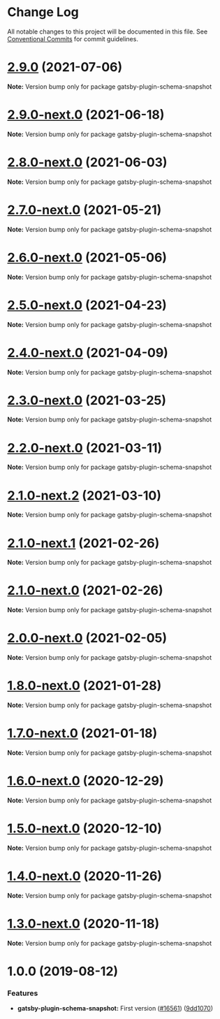 # Change Log

All notable changes to this project will be documented in this file.
See [Conventional Commits](https://conventionalcommits.org) for commit guidelines.

# [2.9.0](https://github.com/gatsbyjs/gatsby/compare/gatsby-plugin-schema-snapshot@2.9.0-next.0...gatsby-plugin-schema-snapshot@2.9.0) (2021-07-06)

**Note:** Version bump only for package gatsby-plugin-schema-snapshot

# [2.9.0-next.0](https://github.com/gatsbyjs/gatsby/compare/gatsby-plugin-schema-snapshot@2.8.0-next.0...gatsby-plugin-schema-snapshot@2.9.0-next.0) (2021-06-18)

**Note:** Version bump only for package gatsby-plugin-schema-snapshot

# [2.8.0-next.0](https://github.com/gatsbyjs/gatsby/compare/gatsby-plugin-schema-snapshot@2.7.0-next.0...gatsby-plugin-schema-snapshot@2.8.0-next.0) (2021-06-03)

**Note:** Version bump only for package gatsby-plugin-schema-snapshot

# [2.7.0-next.0](https://github.com/gatsbyjs/gatsby/compare/gatsby-plugin-schema-snapshot@2.6.0-next.0...gatsby-plugin-schema-snapshot@2.7.0-next.0) (2021-05-21)

**Note:** Version bump only for package gatsby-plugin-schema-snapshot

# [2.6.0-next.0](https://github.com/gatsbyjs/gatsby/compare/gatsby-plugin-schema-snapshot@2.5.0-next.0...gatsby-plugin-schema-snapshot@2.6.0-next.0) (2021-05-06)

**Note:** Version bump only for package gatsby-plugin-schema-snapshot

# [2.5.0-next.0](https://github.com/gatsbyjs/gatsby/compare/gatsby-plugin-schema-snapshot@2.4.0-next.0...gatsby-plugin-schema-snapshot@2.5.0-next.0) (2021-04-23)

**Note:** Version bump only for package gatsby-plugin-schema-snapshot

# [2.4.0-next.0](https://github.com/gatsbyjs/gatsby/compare/gatsby-plugin-schema-snapshot@2.3.0-next.0...gatsby-plugin-schema-snapshot@2.4.0-next.0) (2021-04-09)

**Note:** Version bump only for package gatsby-plugin-schema-snapshot

# [2.3.0-next.0](https://github.com/gatsbyjs/gatsby/compare/gatsby-plugin-schema-snapshot@2.2.0-next.0...gatsby-plugin-schema-snapshot@2.3.0-next.0) (2021-03-25)

**Note:** Version bump only for package gatsby-plugin-schema-snapshot

# [2.2.0-next.0](https://github.com/gatsbyjs/gatsby/compare/gatsby-plugin-schema-snapshot@2.1.0-next.2...gatsby-plugin-schema-snapshot@2.2.0-next.0) (2021-03-11)

**Note:** Version bump only for package gatsby-plugin-schema-snapshot

# [2.1.0-next.2](https://github.com/gatsbyjs/gatsby/compare/gatsby-plugin-schema-snapshot@2.1.0-next.1...gatsby-plugin-schema-snapshot@2.1.0-next.2) (2021-03-10)

**Note:** Version bump only for package gatsby-plugin-schema-snapshot

# [2.1.0-next.1](https://github.com/gatsbyjs/gatsby/compare/gatsby-plugin-schema-snapshot@2.1.0-next.0...gatsby-plugin-schema-snapshot@2.1.0-next.1) (2021-02-26)

**Note:** Version bump only for package gatsby-plugin-schema-snapshot

# [2.1.0-next.0](https://github.com/gatsbyjs/gatsby/compare/gatsby-plugin-schema-snapshot@2.0.0-next.0...gatsby-plugin-schema-snapshot@2.1.0-next.0) (2021-02-26)

**Note:** Version bump only for package gatsby-plugin-schema-snapshot

# [2.0.0-next.0](https://github.com/gatsbyjs/gatsby/compare/gatsby-plugin-schema-snapshot@1.8.0-next.0...gatsby-plugin-schema-snapshot@2.0.0-next.0) (2021-02-05)

**Note:** Version bump only for package gatsby-plugin-schema-snapshot

# [1.8.0-next.0](https://github.com/gatsbyjs/gatsby/compare/gatsby-plugin-schema-snapshot@1.7.0-next.0...gatsby-plugin-schema-snapshot@1.8.0-next.0) (2021-01-28)

**Note:** Version bump only for package gatsby-plugin-schema-snapshot

# [1.7.0-next.0](https://github.com/gatsbyjs/gatsby/compare/gatsby-plugin-schema-snapshot@1.6.0-next.0...gatsby-plugin-schema-snapshot@1.7.0-next.0) (2021-01-18)

**Note:** Version bump only for package gatsby-plugin-schema-snapshot

# [1.6.0-next.0](https://github.com/gatsbyjs/gatsby/compare/gatsby-plugin-schema-snapshot@1.5.0-next.0...gatsby-plugin-schema-snapshot@1.6.0-next.0) (2020-12-29)

**Note:** Version bump only for package gatsby-plugin-schema-snapshot

# [1.5.0-next.0](https://github.com/gatsbyjs/gatsby/compare/gatsby-plugin-schema-snapshot@1.4.0-next.0...gatsby-plugin-schema-snapshot@1.5.0-next.0) (2020-12-10)

**Note:** Version bump only for package gatsby-plugin-schema-snapshot

# [1.4.0-next.0](https://github.com/gatsbyjs/gatsby/compare/gatsby-plugin-schema-snapshot@1.3.0-next.0...gatsby-plugin-schema-snapshot@1.4.0-next.0) (2020-11-26)

**Note:** Version bump only for package gatsby-plugin-schema-snapshot

# [1.3.0-next.0](https://github.com/gatsbyjs/gatsby/compare/gatsby-plugin-schema-snapshot@1.2.0-next.0...gatsby-plugin-schema-snapshot@1.3.0-next.0) (2020-11-18)

**Note:** Version bump only for package gatsby-plugin-schema-snapshot

# 1.0.0 (2019-08-12)

### Features

- **gatsby-plugin-schema-snapshot:** First version ([#16561](https://github.com/gatsbyjs/gatsby/issues/16561)) ([9dd1070](https://github.com/gatsbyjs/gatsby/commit/9dd1070))
